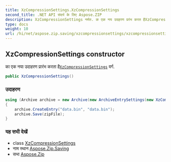 ```yaml
---
title: XzCompressionSettings.XzCompressionSettings
second_title: .NET API संदर्भ के लिए Aspose.ZIP
description: XzCompressionSettings नर्मत. क एक नय उदहरण प्ररंभ करत हैXzCompressionSettings वर्ग.
type: docs
weight: 10
url: /hi/net/aspose.zip.saving/xzcompressionsettings/xzcompressionsettings/
---
```

## XzCompressionSettings constructor

का एक नया उदाहरण प्रारंभ करता है[`XzCompressionSettings`](../) वर्ग.

```csharp
public XzCompressionSettings()
```

### उदाहरण

```csharp
using (Archive archive = new Archive(new ArchiveEntrySettings(new XzCompressionSettings())))
{
    archive.CreateEntry("data.bin", "data.bin");
    archive.Save(zipFile);
}
```

### यह सभी देखें

* class [XzCompressionSettings](../)
* नाम स्थान [Aspose.Zip.Saving](../../xzcompressionsettings/)
* सभा [Aspose.Zip](../../../)


